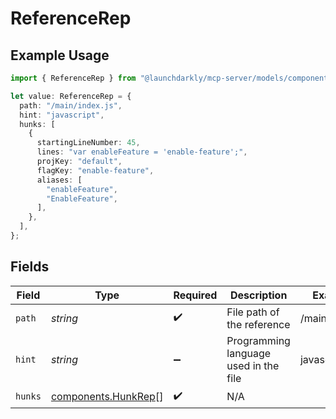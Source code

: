 # ReferenceRep

## Example Usage

```typescript
import { ReferenceRep } from "@launchdarkly/mcp-server/models/components";

let value: ReferenceRep = {
  path: "/main/index.js",
  hint: "javascript",
  hunks: [
    {
      startingLineNumber: 45,
      lines: "var enableFeature = 'enable-feature';",
      projKey: "default",
      flagKey: "enable-feature",
      aliases: [
        "enableFeature",
        "EnableFeature",
      ],
    },
  ],
};
```

## Fields

| Field                                                      | Type                                                       | Required                                                   | Description                                                | Example                                                    |
| ---------------------------------------------------------- | ---------------------------------------------------------- | ---------------------------------------------------------- | ---------------------------------------------------------- | ---------------------------------------------------------- |
| `path`                                                     | *string*                                                   | :heavy_check_mark:                                         | File path of the reference                                 | /main/index.js                                             |
| `hint`                                                     | *string*                                                   | :heavy_minus_sign:                                         | Programming language used in the file                      | javascript                                                 |
| `hunks`                                                    | [components.HunkRep](../../models/components/hunkrep.md)[] | :heavy_check_mark:                                         | N/A                                                        |                                                            |